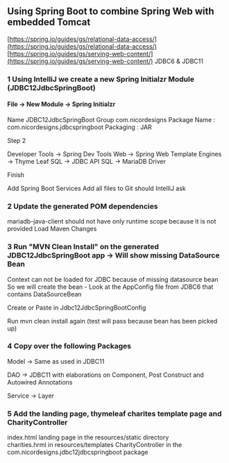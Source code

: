## Using Spring Boot to combine Spring Web with embedded Tomcat

[https://spring.io/guides/gs/relational-data-access/](https://spring.io/guides/gs/relational-data-access/)
[https://spring.io/guides/gs/serving-web-content/](https://spring.io/guides/gs/serving-web-content/)
JDBC6 & JDBC11

### 1 Using IntelliJ we create a new Spring Initialzr Module (JDBC12JdbcSpringBoot)

#### File -> New Module -> Spring Initialzr

Name JDBC12JdbcSpringBoot Group com.nicordesigns Package Name : com.nicordesigns.jdbcspringboot Packaging : JAR

Step 2

Developer Tools -> Spring Dev Tools Web -> Spring Web Template Engines -> Thyme Leaf SQL -> JDBC API SQL -> MariaDB
Driver

Finish

Add Spring Boot Services Add all files to Git should IntelliJ ask

### 2 Update the generated POM dependencies

mariadb-java-client should not have only runtime scope because it is not provided Load Maven Changes

### 3 Run "MVN Clean Install" on the generated JDBC12JdbcSpringBoot app -> Will show missing DataSource Bean

Context can not be loaded for JDBC because of missing datasource bean So we will create the bean - Look at the AppConfig
file from JDBC6 that contains DataSourceBean

Create or Paste in Jdbc12JdbcSpringBootConfig

Run mvn clean install again (test will pass because bean has been picked up)

### 4 Copy over the following Packages

Model -> Same as used in JDBC11

DAO -> JDBC11 with elaborations on Component, Post Construct and Autowired Annotations

Service -> Layer

### 5 Add the landing page, thymeleaf charites template page and CharityController

index.html landing page in the resources/static directory  
charities.hrml in resources/templates CharityController in the com.nicordesigns.jdbc12jdbcspringboot package

  
